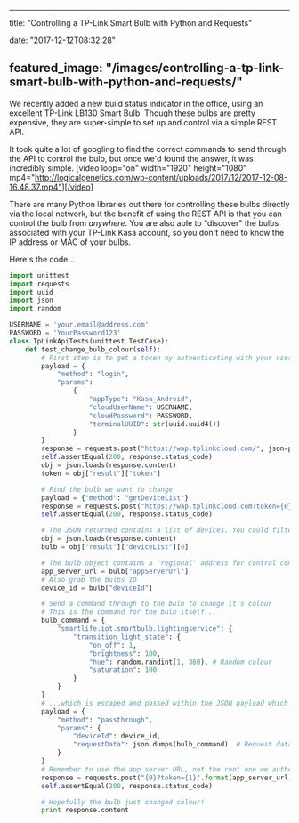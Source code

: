 
---
title: "Controlling a TP-Link Smart Bulb with Python and Requests"

date: "2017-12-12T08:32:28"

featured_image: "/images/controlling-a-tp-link-smart-bulb-with-python-and-requests/"
---


We recently added a new build status indicator in the office, using an excellent TP-Link LB130 Smart Bulb.  Though these bulbs are pretty expensive, they are super-simple to set up and control via a simple REST API.

It took quite a lot of googling to find the correct commands to send through the API to control the bulb, but once we'd found the answer, it was incredibly simple.
[video loop="on" width="1920" height="1080" mp4="http://logicalgenetics.com/wp-content/uploads/2017/12/2017-12-08-16.48.37.mp4"][/video]

There are many Python libraries out there for controlling these bulbs directly via the local network, but the benefit of using the REST API is that you can control the bulb from *anywhere*.  You are also able to "discover" the bulbs associated with your TP-Link Kasa account, so you don't need to know the IP address or MAC of your bulbs.

Here's the code...
```python
import unittest
import requests
import uuid
import json
import random

USERNAME = 'your.email@address.com'
PASSWORD = 'YourPassword123'
class TpLinkApiTests(unittest.TestCase):
    def test_change_bulb_colour(self):
        # First step is to get a token by authenticating with your username (email) and password
        payload = {
            "method": "login",
            "params":
                {
                    "appType": "Kasa_Android",
                    "cloudUserName": USERNAME,
                    "cloudPassword": PASSWORD,
                    "terminalUUID": str(uuid.uuid4())
                }
        }
        response = requests.post("https://wap.tplinkcloud.com/", json=payload)
        self.assertEqual(200, response.status_code)
        obj = json.loads(response.content)
        token = obj["result"]["token"]

        # Find the bulb we want to change
        payload = {"method": "getDeviceList"}
        response = requests.post("https://wap.tplinkcloud.com?token={0}".format(token), json=payload)
        self.assertEqual(200, response.status_code)

        # The JSON returned contains a list of devices. You could filter by name etc, but here we'll just use the first
        obj = json.loads(response.content)
        bulb = obj["result"]["deviceList"][0]

        # The bulb object contains a 'regional' address for control commands
        app_server_url = bulb["appServerUrl"]
        # Also grab the bulbs ID
        device_id = bulb["deviceId"]

        # Send a command through to the bulb to change it's colour
        # This is the command for the bulb itself...
        bulb_command = {
            "smartlife.iot.smartbulb.lightingservice": {
                "transition_light_state": {
                    "on_off": 1,
                    "brightness": 100,
                    "hue": random.randint(1, 360), # Random colour
                    "saturation": 100
                }
            }
        }
        # ...which is escaped and passed within the JSON payload which we post to the API
        payload = {
            "method": "passthrough",
            "params": {
                "deviceId": device_id,
                "requestData": json.dumps(bulb_command)  # Request data needs to be escaped, it's a string!
            }
        }
        # Remember to use the app server URL, not the root one we authenticated with
        response = requests.post("{0}?token={1}".format(app_server_url, token), json=payload)
        self.assertEqual(200, response.status_code)

        # Hopefully the bulb just changed colour!
        print response.content
```

